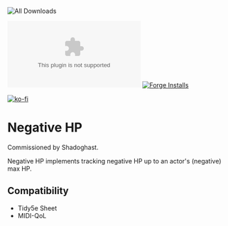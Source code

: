 ![All Downloads](https://img.shields.io/github/downloads/jessev14/negative-hp/total?style=for-the-badge)

![Latest Release Download Count](https://img.shields.io/github/downloads/jessev14/negative-hp/latest/NHP.zip)
[![Forge Installs](https://img.shields.io/badge/dynamic/json?label=Forge%20Installs&query=package.installs&suffix=%25&url=https%3A%2F%2Fforge-vtt.com%2Fapi%2Fbazaar%2Fpackage%2Fnegative-hp&colorB=4aa94a)](https://forge-vtt.com/bazaar#package=negative-hp)

[![ko-fi](https://ko-fi.com/img/githubbutton_sm.svg)](https://ko-fi.com/jessev14)

# Negative HP
 
Commissioned by Shadoghast.

Negative HP implements tracking negative HP up to an actor's (negative) max HP.

## Compatibility
* Tidy5e Sheet
* MIDI-QoL
